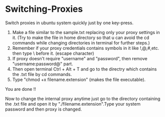 # Switching-Proxies
Switch proxies in ubuntu system quickly just by one key-press.

1. Make a file similar to the sample.txt replacing only your proxy settings in it. (Try to make the file in home directory so that u can avoid the cd commands while changing directories in terminal for further steps.)
2. Remember if your proxy credentials contains symbols in it like !,@,#,etc. then type \ before it. (escape character)
3. If proxy doesn't require "username" and "password", then remove "username:password\@" part.
4. Then open terminal Ctrl + Alt + T and go to the directry which contains the .txt file by cd commands.
5. Type "chmod +x filename.extension" (makes the file executable).
 
You are done !!

Now to change the internal proxy anytime just go to the directory containing the .txt file and open it by "./filename.extension".Type your system password and then proxy is changed. 
